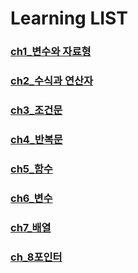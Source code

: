 # Learning LIST

### [ch1_변수와 자료형](https://github.com/BangYunseo/TIL/blob/main/C/ch1_%EB%B3%80%EC%88%98%EC%99%80%20%EC%9E%90%EB%A3%8C%ED%98%95.md)     

### [ch2_수식과 연산자](https://github.com/BangYunseo/TIL/blob/main/C/ch2_%EC%88%98%EC%8B%9D%EA%B3%BC%20%EC%97%B0%EC%82%B0%EC%9E%90.md)   

### [ch3_조건문](https://github.com/BangYunseo/TIL/blob/main/C/ch3_%EC%A1%B0%EA%B1%B4%EB%AC%B8.md)      

### [ch4_반복문](https://github.com/BangYunseo/TIL/blob/main/C/ch4_%EB%B0%98%EB%B3%B5%EB%AC%B8.md)     

### [ch5_함수](https://github.com/BangYunseo/TIL/blob/main/C/ch5_%ED%95%A8%EC%88%98.md)      

### [ch6_변수](https://github.com/BangYunseo/TIL/blob/main/C/ch6_%EB%B3%80%EC%88%98.md)       

### [ch7_배열](https://github.com/BangYunseo/TIL/blob/main/C/ch7_%EB%B0%B0%EC%97%B4.md)          

### [ch_8포인터](https://github.com/BangYunseo/TIL/blob/main/C/ch8_%ED%8F%AC%EC%9D%B8%ED%84%B0.md)
